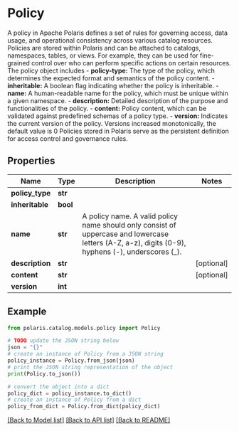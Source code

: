 <!--

 Licensed to the Apache Software Foundation (ASF) under one
 or more contributor license agreements.  See the NOTICE file
 distributed with this work for additional information
 regarding copyright ownership.  The ASF licenses this file
 to you under the Apache License, Version 2.0 (the
 "License"); you may not use this file except in compliance
 with the License.  You may obtain a copy of the License at

   http://www.apache.org/licenses/LICENSE-2.0

 Unless required by applicable law or agreed to in writing,
 software distributed under the License is distributed on an
 "AS IS" BASIS, WITHOUT WARRANTIES OR CONDITIONS OF ANY
 KIND, either express or implied.  See the License for the
 specific language governing permissions and limitations
 under the License.

-->
# Policy

A policy in Apache Polaris defines a set of rules for governing access, data usage, and operational consistency across various catalog resources.  Policies are stored within Polaris and can be attached to catalogs, namespaces, tables, or views. For example, they can be used for fine-grained control over who can perform specific actions on certain resources.  The policy object includes - **policy-type:** The type of the policy, which determines the expected format and semantics of the policy content. - **inheritable:** A boolean flag indicating whether the policy is inheritable.  - **name:**  A human-readable name for the policy, which must be unique within a given namespace. - **description:** Detailed description of the purpose and functionalities of the policy. - **content:** Policy content, which can be validated against predefined schemas of a policy type. - **version:** Indicates the current version of the policy. Versions increased monotonically, the default value is 0  Policies stored in Polaris serve as the persistent definition for access control and governance rules. 

## Properties

Name | Type | Description | Notes
------------ | ------------- | ------------- | -------------
**policy_type** | **str** |  | 
**inheritable** | **bool** |  | 
**name** | **str** | A policy name. A valid policy name should only consist of uppercase and lowercase letters (A-Z, a-z), digits (0-9), hyphens (-), underscores (_). | 
**description** | **str** |  | [optional] 
**content** | **str** |  | [optional] 
**version** | **int** |  | 

## Example

```python
from polaris.catalog.models.policy import Policy

# TODO update the JSON string below
json = "{}"
# create an instance of Policy from a JSON string
policy_instance = Policy.from_json(json)
# print the JSON string representation of the object
print(Policy.to_json())

# convert the object into a dict
policy_dict = policy_instance.to_dict()
# create an instance of Policy from a dict
policy_from_dict = Policy.from_dict(policy_dict)
```
[[Back to Model list]](../README.md#documentation-for-models) [[Back to API list]](../README.md#documentation-for-api-endpoints) [[Back to README]](../README.md)


